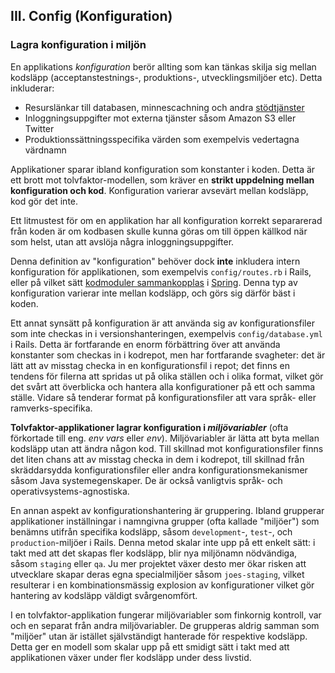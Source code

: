 ## III. Config (Konfiguration)
### Lagra konfiguration i miljön

En applikations *konfiguration* berör allting som kan tänkas skilja sig mellan kodsläpp (acceptanstestnings-, produktions-, utvecklingsmiljöer etc). Detta inkluderar:

* Resurslänkar till databasen, minnescachning och andra [stödtjänster](./backing-services)
* Inloggningsuppgifter mot externa tjänster såsom Amazon S3 eller Twitter
* Produktionssättningsspecifika värden som exempelvis vedertagna värdnamn

Applikationer sparar ibland konfiguration som konstanter i koden. Detta är ett brott mot tolvfaktor-modellen, som kräver en **strikt uppdelning mellan konfiguration och kod**. Konfiguration varierar avsevärt mellan kodsläpp, kod gör det inte.

Ett litmustest för om en applikation har all konfiguration korrekt separarerad från koden är om kodbasen skulle kunna göras om till öppen källkod när som helst, utan att avslöja några inloggningsuppgifter.

Denna definition av "konfiguration" behöver dock **inte** inkludera intern konfiguration för applikationen, som exempelvis `config/routes.rb` i Rails, eller på vilket sätt [kodmoduler sammankopplas](http://docs.spring.io/spring/docs/current/spring-framework-reference/html/beans.html) i [Spring](http://spring.io/). Denna typ av konfiguration varierar inte mellan kodsläpp, och görs sig därför bäst i koden.

Ett annat synsätt på konfiguration är att använda sig av konfigurationsfiler som inte checkas in i versionshanteringen, exempelvis `config/database.yml` i Rails. Detta är fortfarande en enorm förbättring över att använda konstanter som checkas in i kodrepot, men har fortfarande svagheter: det är lätt att av misstag checka in en konfigurationsfil i repot; det finns en tendens för filerna att spridas ut på olika ställen och i olika format, vilket gör det svårt att överblicka och hantera alla konfigurationer på ett och samma ställe. Vidare så tenderar format på konfigurationsfiler att vara språk- eller ramverks-specifika.

**Tolvfaktor-applikationer lagrar konfiguration i *miljövariabler*** (ofta förkortade till eng. *env vars* eller *env*). Miljövariabler är lätta att byta mellan kodsläpp utan att ändra någon kod. Till skillnad mot konfigurationsfiler finns det liten chans att av misstag checka in dem i kodrepot, till skillnad från skräddarsydda konfigurationsfiler eller andra konfigurationsmekanismer såsom Java systemegenskaper. De är också vanligtvis språk- och operativsystems-agnostiska.

En annan aspekt av konfigurationshantering är gruppering. Ibland grupperar applikationer inställningar i namngivna grupper (ofta kallade "miljöer") som benämns utifrån specifika kodsläpp, såsom `development`-, `test`-, och `production`-miljöer i Rails. Denna metod skalar inte upp på ett enkelt sätt: i takt med att det skapas fler kodsläpp, blir nya miljönamn nödvändiga, såsom `staging` eller `qa`. Ju mer projektet växer desto mer ökar risken att utvecklare skapar deras egna specialmiljöer såsom `joes-staging`, vilket resulterar i en kombinationsmässig explosion av konfigurationer vilket gör hantering av kodsläpp väldigt svårgenomfört.

I en tolvfaktor-applikation fungerar miljövariabler som finkornig kontroll, var och en separat från andra miljövariabler. De grupperas aldrig samman som "miljöer" utan är istället självständigt hanterade för respektive kodsläpp. Detta ger en modell som skalar upp på ett smidigt sätt i takt med att applikationen växer under fler kodsläpp under dess livstid.
